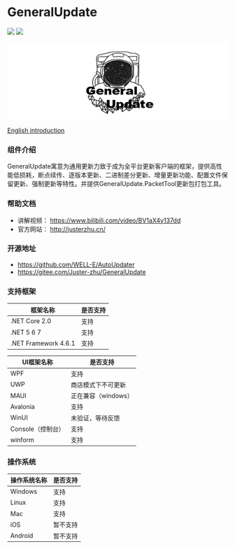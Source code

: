 # GeneralUpdate #
![](https://img.shields.io/github/license/WELL-E/AutoUpdater?color=blue)
![](https://img.shields.io/github/stars/WELL-E/AutoUpdater?color=blue)


![](imgs/GeneralUpdate_h.png)

[English introduction](https://github.com/WELL-E/AutoUpdater/blob/master/README_en.md)

### 组件介绍 ###

GeneralUpdate寓意为通用更新力致于成为全平台更新客户端的框架，提供高性能低损耗，断点续传、逐版本更新、二进制差分更新、增量更新功能、配置文件保留更新、强制更新等特性。并提供GeneralUpdate.PacketTool更新包打包工具。

### 帮助文档 ###

- 讲解视频： https://www.bilibili.com/video/BV1aX4y137dd
- 官方网站： http://justerzhu.cn/

### 开源地址 ###

- https://github.com/WELL-E/AutoUpdater
- https://gitee.com/Juster-zhu/GeneralUpdate

### 支持框架

| 框架名称             | 是否支持 |
| -------------------- | -------- |
| .NET Core 2.0        | 支持     |
| .NET 5 6 7           | 支持     |
| .NET Framework 4.6.1 | 支持     |

| UI框架名称        | 是否支持            |
| ----------------- | ------------------- |
| WPF               | 支持                |
| UWP               | 商店模式下不可更新  |
| MAUI              | 正在兼容（windows） |
| Avalonia          | 支持                |
| WinUI             | 未验证，等待反馈    |
| Console（控制台） | 支持                |
| winform           | 支持                |

### 操作系统

| 操作系统名称 | 是否支持 |
| ------------ | -------- |
| Windows      | 支持     |
| Linux        | 支持     |
| Mac          | 支持     |
| iOS          | 暂不支持 |
| Android      | 暂不支持 |
